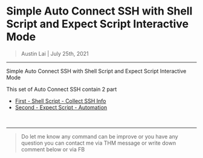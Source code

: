# Simple Auto Connect SSH with Shell Script and Expect Script Interactive Mode


> Austin Lai | July 25th, 2021

---

<!-- Description -->

Simple Auto Connect SSH with Shell Script and Expect Script Interactive Mode

This set of Auto Connect SSH contain 2 part

- [First - Shell Script - Collect SSH Info](https://github.com/austin-lai/Simple-Auto-Connect-SSH-with-Shell-Script-and-Expect-Script-Interactive-Mode/blob/master/ssh-info.sh)
- [Second - Expect Script - Automation](https://github.com/austin-lai/Simple-Auto-Connect-SSH-with-Shell-Script-and-Expect-Script-Interactive-Mode/blob/master/auto-ssh-with-expect.sh)

<!-- /Description -->

<br />



---

> Do let me know any command can be improve or you have any question you can contact me via THM message or write down comment below or via FB
